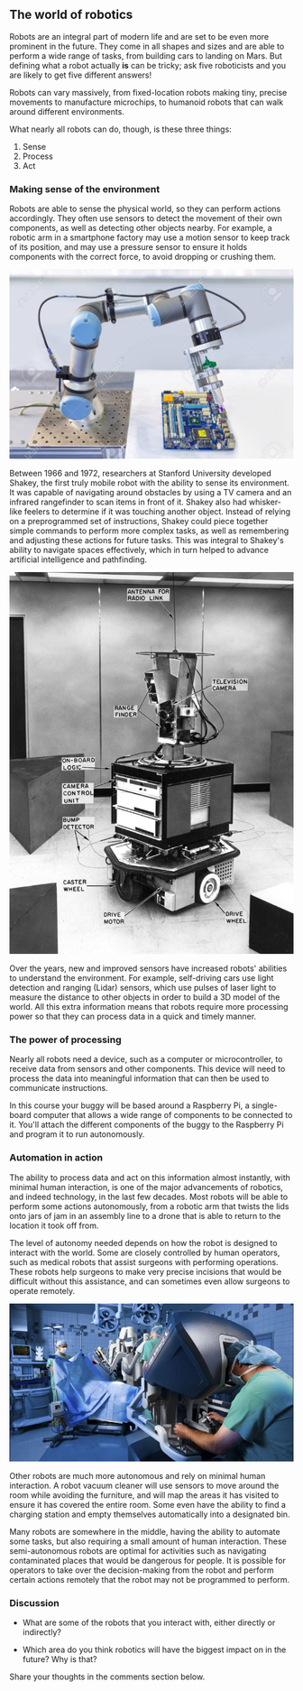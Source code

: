 [comment]: # (
Is this step open? Y/N
If so, short description of this step:
Related links:
Related files:
)

## The world of robotics

Robots are an integral part of modern life and are set to be even more prominent in the future. They come in all shapes and sizes and are able to perform a wide range of tasks, from building cars to landing on Mars. But defining what a robot actually **is** can be tricky; ask five roboticists and you are likely to get five different answers!

Robots can vary massively, from fixed-location robots making tiny, precise movements to manufacture microchips, to humanoid robots that can walk around different environments.

What nearly all robots can do, though, is these three things:

1. Sense
2. Process
3. Act

### Making sense of the environment

Robots are able to sense the physical world, so they can perform actions accordingly. They often use sensors to detect the movement of their own components, as well as detecting other objects nearby. For example, a robotic arm in a smartphone factory may use a motion sensor to keep track of its position, and may use a pressure sensor to ensure it holds components with the correct force, to avoid dropping or crushing them.

![A robotic arm installing a computer chip or fitting together an electronic device such as a smartphone.](images/1_4-robotic-arm-installing-computer-chip.jpg)

Between 1966 and 1972, researchers at Stanford University developed Shakey, the first truly mobile robot with the ability to sense its environment. It was capable of navigating around obstacles by using a TV camera and an infrared rangefinder to scan items in front of it. Shakey also had whisker-like feelers to determine if it was touching another object. Instead of relying on a preprogrammed set of instructions, Shakey could piece together simple commands to perform more complex tasks, as well as remembering and adjusting these actions for future tasks. This was integral to Shakey's ability to navigate spaces effectively, which in turn helped to advance artificial intelligence and pathfinding.

![Shakey was the first truly mobile robot developed at Stanford University. It could map a picture of a room using it sensors and move around objects autonomously.](images/1_4-Shakey.jpg)

Over the years, new and improved sensors have increased robots' abilities to understand the environment. For example, self-driving cars use light detection and ranging (Lidar) sensors, which use pulses of laser light to measure the distance to other objects in order to build a 3D model of the world. All this extra information means that robots require more processing power so that they can process data in a quick and timely manner.

### The power of processing

Nearly all robots need a device, such as a computer or microcontroller, to receive data from sensors and other components. This device will need to process the data into meaningful information that can then be used to communicate instructions.

In this course your buggy will be based around a Raspberry Pi, a single-board computer that allows a wide range of components to be connected to it. You'll attach the different components of the buggy to the Raspberry Pi and program it to run autonomously.

### Automation in action

The ability to process data and act on this information almost instantly, with minimal human interaction, is one of the major advancements of robotics, and indeed technology, in the last few decades. Most robots will be able to perform some actions autonomously, from a robotic arm that twists the lids onto jars of jam in an assembly line to a drone that is able to return to the location it took off from.  

The level of autonomy needed depends on how the robot is designed to interact with the world. Some are closely controlled by human operators, such as medical robots that assist surgeons with performing operations. These robots help surgeons to make very precise incisions that would be difficult without this assistance, and can sometimes even allow surgeons to operate remotely.

![A surgeon using a robotic assistant to perform surgery on a patient.](images/1_4-robotic-surgery.jpg)

Other robots are much more autonomous and rely on minimal human interaction. A robot vacuum cleaner will use sensors to move around the room while avoiding the furniture, and will map the areas it has visited to ensure it has covered the entire room. Some even have the ability to find a charging station and empty themselves automatically into a designated bin.

Many robots are somewhere in the middle, having the ability to automate some tasks, but also requiring a small amount of human interaction. These semi-autonomous robots are optimal for activities such as navigating contaminated places that would be dangerous for people. It is possible for operators to take over the decision-making from the robot and perform certain actions remotely that the robot may not be programmed to perform.

### Discussion

+ What are some of the robots that you interact with, either directly or indirectly?

+ Which area do you think robotics will have the biggest impact on in the future? Why is that?

Share your thoughts in the comments section below.
